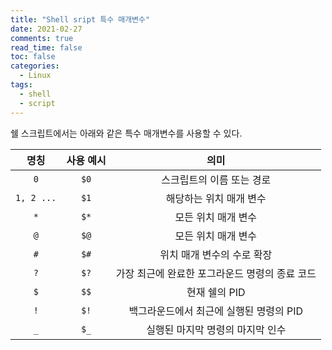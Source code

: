 ```yaml
---
title: "Shell sript 특수 매개변수"
date: 2021-02-27
comments: true
read_time: false
toc: false
categories:
  - Linux
tags:
  - shell
  - script
---
```


쉘 스크립트에서는 아래와 같은 특수 매개변수를 사용할 수 있다.

|    명칭    | 사용 예시 |                      의미                      |
| :--------: | :-------: | :--------------------------------------------: |
|    `0`     |   `$0`    |           스크립트의 이름 또는 경로            |
| `1, 2 ...` |   `$1`    |            해당하는 위치 매개 변수             |
|    `*`     |   `$*`    |              모든 위치 매개 변수               |
|    `@`     |   `$@`    |              모든 위치 매개 변수               |
|    `#`     |   `$#`    |           위치 매개 변수의 수로 확장           |
|    `?`     |   `$?`    | 가장 최근에 완료한 포그라운드 명령의 종료 코드 |
|    `$`     |   `$$`    |                 현재 쉘의 PID                  |
|    `!`     |   `$!`    |    백그라운드에서 최근에 실행된 명령의 PID     |
|    `_`     |   `$_`    |        실행된 마지막 명령의 마지막 인수        |

